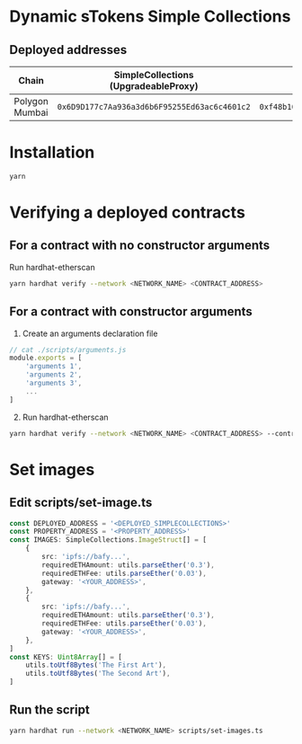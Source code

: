 # Dynamic sTokens Simple Collections

## Deployed addresses

| Chain          | SimpleCollections<br/>(UpgradeableProxy)     | Admin                                        |
| -------------- | -------------------------------------------- | -------------------------------------------- |
| Polygon Mumbai | `0x6D9D177c7Aa936a3d6b6F95255Ed63ac6c4601c2` | `0xf48b103bd2E84117f2290ee0B3125865dbBcb96E` |

# Installation

```bash
yarn
```

# Verifying a deployed contracts

## For a contract with no constructor arguments

Run hardhat-etherscan

```bash
yarn hardhat verify --network <NETWORK_NAME> <CONTRACT_ADDRESS>
```

## For a contract with constructor arguments

1. Create an arguments declaration file

```js
// cat ./scripts/arguments.js
module.exports = [
	'arguments 1',
	'arguments 2',
	'arguments 3',
	...
]
```

2. Run hardhat-etherscan

```bash
yarn hardhat verify --network <NETWORK_NAME> <CONTRACT_ADDRESS> --contract <PATH_TO_CONTRACT>:<CONTRACT_NAME> --constructor-args ./scripts/arguments.js
```

# Set images

## Edit scripts/set-image.ts

```ts
const DEPLOYED_ADDRESS = '<DEPLOYED_SIMPLECOLLECTIONS>'
const PROPERTY_ADDRESS = '<PROPERTY_ADDRESS>'
const IMAGES: SimpleCollections.ImageStruct[] = [
	{
		src: 'ipfs://bafy...',
		requiredETHAmount: utils.parseEther('0.3'),
		requiredETHFee: utils.parseEther('0.03'),
		gateway: '<YOUR_ADDRESS>',
	},
	{
		src: 'ipfs://bafy...',
		requiredETHAmount: utils.parseEther('0.3'),
		requiredETHFee: utils.parseEther('0.03'),
		gateway: '<YOUR_ADDRESS>',
	},
]
const KEYS: Uint8Array[] = [
	utils.toUtf8Bytes('The First Art'),
	utils.toUtf8Bytes('The Second Art'),
]
```

## Run the script

```bash
yarn hardhat run --network <NETWORK_NAME> scripts/set-images.ts
```
